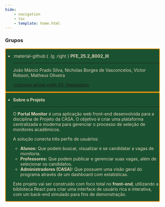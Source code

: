 ```yaml
---
hide:
    - navigation
    - toc
    - template: home.html
---
```


### Grupos

<div class="grid cards" style="background-color: #1A5231; color: #E5D4B7; border: 2px solid #ff9100; border-radius: 4px;" markdown>

-   :material-github:{ .lg .right } __PFE_25.2_8002_III__

    ---

    João Márcio Prado Silva, Nicholas Borges de Vasconcelos, Victor Robson, Matheus Oliveira

    [:octicons-arrow-right-24: Repositório](https://github.com/Projetos-de-Extensao/PFE_25.2_8002_III)

</div>

<div class="grid cards" style="background-color: #1A5231; color: #E5D4B7; border: 2px solid #ff9100; border-radius: 4px;" markdown>

-   __Sobre o Projeto__

    ---

    O **Portal Monitor** é uma aplicação web front-end desenvolvida para a disciplina de Projeto da CASA. O objetivo é criar uma plataforma centralizada e moderna para gerenciar o processo de seleção de monitores acadêmicos.

    A solução conecta três perfis de usuários:

    - **Alunos:** Que podem buscar, visualizar e se candidatar a vagas de monitoria.
    - **Professores:** Que podem publicar e gerenciar suas vagas, além de selecionar os candidatos.
    - **Administradores (CASA):** Que possuem uma visão geral do programa através de um dashboard com estatísticas.

    Este projeto vai ser construído com foco total no **front-end**, utilizando a biblioteca React para criar uma interface de usuário rica e interativa, com um back-end simulado para fins de demonstração.

</div>